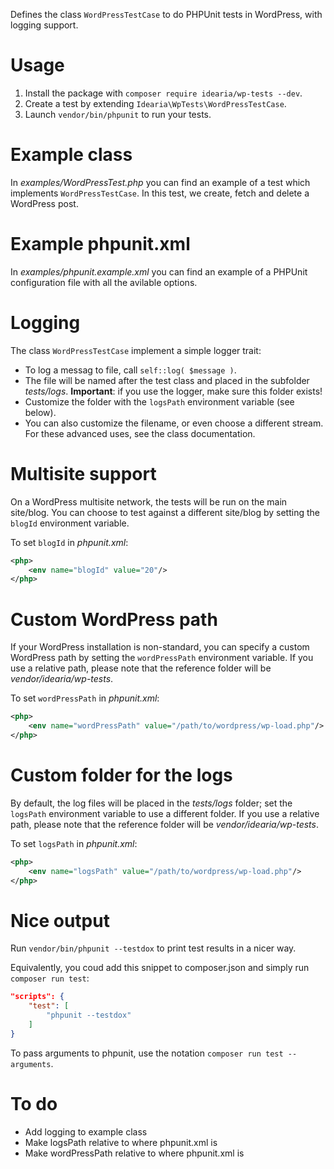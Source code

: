 Defines the class `WordPressTestCase` to do PHPUnit tests in WordPress, with logging support.

# Usage

1. Install the package with `composer require idearia/wp-tests --dev`.
1. Create a test by extending `Idearia\WpTests\WordPressTestCase`.
1. Launch `vendor/bin/phpunit` to run your tests.

# Example class

In *examples/WordPressTest.php* you can find an example of a test which implements `WordPressTestCase`. In this test, we create, fetch and delete a WordPress post.

# Example phpunit.xml

In *examples/phpunit.example.xml* you can find an example of a PHPUnit configuration file with all the avilable options.

# Logging

The class `WordPressTestCase` implement a simple logger trait:

- To log a messag to file, call `self::log( $message )`.
- The file will be named after the test class and placed in the subfolder *tests/logs*. **Important**: if you use the logger, make sure this folder exists!
- Customize the folder with the `logsPath` environment variable (see below).
- You can also customize the filename, or even choose a different stream. For these advanced uses, see the class documentation.

# Multisite support

On a WordPress multisite network, the tests will be run on the main site/blog.
You can choose to test against a different site/blog by setting the `blogId` environment variable.

To set `blogId` in *phpunit.xml*:

```xml
<php>
    <env name="blogId" value="20"/>
</php>
```

# Custom WordPress path

If your WordPress installation is non-standard, you can specify a custom WordPress path by setting the `wordPressPath` environment variable.
If you use a relative path, please note that the reference folder will be *vendor/idearia/wp-tests*.

To set `wordPressPath` in *phpunit.xml*:

```xml
<php>
    <env name="wordPressPath" value="/path/to/wordpress/wp-load.php"/>
</php>
```

# Custom folder for the logs

By default, the log files will be placed in the *tests/logs* folder; set the `logsPath` environment variable to use a different folder.
If you use a relative path, please note that the reference folder will be *vendor/idearia/wp-tests*.

To set `logsPath` in *phpunit.xml*:

```xml
<php>
    <env name="logsPath" value="/path/to/wordpress/wp-load.php"/>
</php>
```

# Nice output

Run `vendor/bin/phpunit --testdox` to print test results in a nicer way.

Equivalently, you coud add this snippet to composer.json and simply run `composer run test`:

```json
"scripts": {
    "test": [
        "phpunit --testdox"
    ]
}
```

To pass arguments to phpunit, use the notation `composer run test -- arguments`.

# To do

- Add logging to example class
- Make logsPath relative to where phpunit.xml is
- Make wordPressPath relative to where phpunit.xml is

